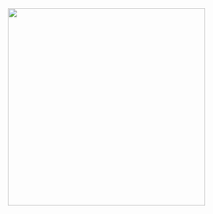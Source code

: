 <h2 align="center">
 <a href="https://discord.com/users/798537302124658738"><img  width="400px" src="https://lanyard.kyrie25.me/api/798537302124658738?decoration=true&hideBadges=true&useDisplayName=true&animationDuration=2s&waveColor=3256a8&imgStyle=square&imgBorderRadius=16px&bg=DD272700&idleMessage=Developing.."></a>
<br> </br>
 </h2>
<p align="center">
  <br> </br>
